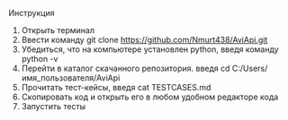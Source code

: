 Инструкция
1. Открыть терминал
2. Ввести команду git clone https://github.com/Nmurt438/AviApi.git 
3. Убедиться, что на компьютере установлен python, введя команду python -v
4. Перейти в каталог скачанного репозитория. введя cd C:/Users/имя_пользователя/AviApi
5. Прочитать тест-кейсы, введя cat TESTCASES.md
6. Скопировать код и открыть его в любом удобном редакторе кода
7. Запустить тесты 
